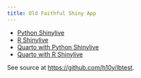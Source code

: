 ```yaml
---
title: Old Faithful Shiny App
---
```


- [Python Shinylive](./py-shinylive/)
- [R Shinylive](./r-shinylive/)
- [Quarto with Python Shinylive](./quarto-py-shinylive/)
- [Quarto with R Shinylive](./quarto-r-shinylive/)

See source at <https://github.com/h10y/lbtest>.
